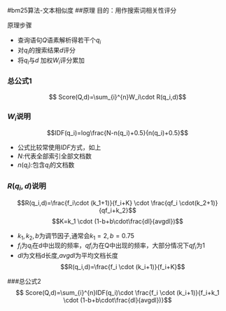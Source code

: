 
#bm25算法-文本相似度
##原理
目的：用作搜索词相关性评分

原理步骤
 * 查询语句$Q$语素解析得若干个$q_i$
 * 对$q_i$的搜索结果$d$评分
 * 将$q_i$与$d$ 加权$W_i$评分累加

### 总公式1
 $$ Score(Q,d)=\sum_{i}^{n}W_i\cdot R(q_i,d)$$
### $W_i$说明
$$IDF(q_i)=log\frac{N-n(q_i)+0.5}{n(q_i)+0.5}$$    
* 公式比较常使用$IDF$方式，如上
* $N$:代表全部索引全部文档数
* $n(q_i)$:包含$q_i$的文档数

### $R(q_i,d)$说明
$$R(q_i,d)=\frac{f_i\cdot (k_1+1)}{f_i+K} \cdot \frac{qf_i \cdot(k_2+1)}{qf_i+k_2}$$
$$K=k_1 \cdot (1-b+b\cdot\frac{dl}{avgdl})$$
* $k_1,k_2,b$为调节因子,通常会$k_1=2,b=0.75$
* $f_i$为$q_i$在d中出现的频率，$qf_i$为在Q中出现的频率，大部分情况下$qf_i$为1
* $dl$为文档d长度,$avgdl$为平均文档长度
$$R(q_i,d)=\frac{f_i \cdot (k_i+1)}{f_i+K}$$

###总公式2
 $$ Score(Q,d)=\sum_{i}^{n}IDF(q_i)\cdot \frac{f_i \cdot (k_i+1)}{f_i+k_1 \cdot (1-b+b\cdot\frac{dl}{avgdl})}$$




